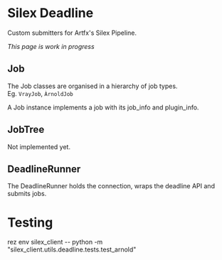 
# Silex Deadline 

Custom submitters for Artfx's Silex Pipeline.

*This page is work in progress*

## Job

The Job classes are organised in a hierarchy of job types.  
Eg. `VrayJob`, `ÀrnoldJob`

A Job instance implements a job with its job_info and plugin_info.

## JobTree

Not implemented yet.

## DeadlineRunner

The DeadlineRunner holds the connection, wraps the deadline API and submits jobs.


# Testing

rez env silex_client -- python -m "silex_client.utils.deadline.tests.test_arnold"



